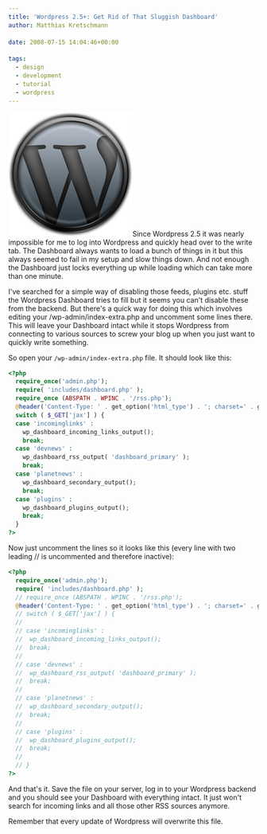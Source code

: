 ```yaml
---
title: 'Wordpress 2.5+: Get Rid of That Sluggish Dashboard'
author: Matthias Kretschmann

date: 2008-07-15 14:04:46+00:00

tags:
  - design
  - development
  - tutorial
  - wordpress
---
```


![Wordpress Logo by kremalicious](../media/wordpress-logo.png)Since Wordpress 2.5 it was nearly impossible for me to log into Wordpress and quickly head over to the write tab. The Dashboard always wants to load a bunch of things in it but this always seemed to fail in my setup and slow things down. And not enough the Dashboard just locks everything up while loading which can take more than one minute.

<!-- more -->

I've searched for a simple way of disabling those feeds, plugins etc. stuff the Wordpress Dashboard tries to fill but it seems you can't disable these from the backend. But there's a quick way for doing this which involves editing your /wp-admin/index-extra.php and uncomment some lines there. This will leave your Dashboard intact while it stops Wordpress from connecting to various sources to screw your blog up when you just want to quickly write something.

So open your `/wp-admin/index-extra.php` file. It should look like this:

```php
<?php
  require_once('admin.php');
  require( 'includes/dashboard.php' );
  require_once (ABSPATH . WPINC . '/rss.php');
  @header('Content-Type: ' . get_option('html_type') . '; charset=' . get_option('blog_charset'));
  switch ( $_GET['jax'] ) {
  case 'incominglinks' :
    wp_dashboard_incoming_links_output();
    break;
  case 'devnews' :
    wp_dashboard_rss_output( 'dashboard_primary' );
    break;
  case 'planetnews' :
    wp_dashboard_secondary_output();
    break;
  case 'plugins' :
    wp_dashboard_plugins_output();
    break;
  }
?>
```

Now just uncomment the lines so it looks like this (every line with two leading // is uncommented and therefore inactive):

```php
<?php
  require_once('admin.php');
  require( 'includes/dashboard.php' );
  // require_once (ABSPATH . WPINC . '/rss.php');
  @header('Content-Type: ' . get_option('html_type') . '; charset=' . get_option('blog_charset'));
  // switch ( $_GET['jax'] ) {
  //
  // case 'incominglinks' :
  //  wp_dashboard_incoming_links_output();
  //  break;
  //
  // case 'devnews' :
  //  wp_dashboard_rss_output( 'dashboard_primary' );
  //  break;
  //
  // case 'planetnews' :
  //  wp_dashboard_secondary_output();
  //  break;
  //
  // case 'plugins' :
  //  wp_dashboard_plugins_output();
  //  break;
  //
  // }
?>
```

And that's it. Save the file on your server, log in to your Wordpress backend and you should see your Dashboard with everything intact. It just won't search for incoming links and all those other RSS sources anymore.

Remember that every update of Wordpress will overwrite this file.
